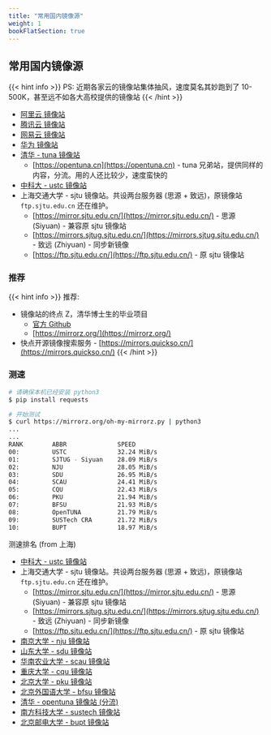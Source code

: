 ```yaml
---
title: "常用国内镜像源"
weight: 1
bookFlatSection: true
---
```


## 常用国内镜像源

{{< hint info >}}
PS: 近期各家云的镜像站集体抽风，速度莫名其妙跑到了 10-500K，甚至远不如各大高校提供的镜像站
{{< /hint >}}

* [阿里云 镜像站](https://developer.aliyun.com/mirror/)
* [腾讯云 镜像站](https://mirrors.cloud.tencent.com/)
* [网易云 镜像站](https://mirrors.163.com/)
* [华为 镜像站](https://mirrors.huaweicloud.com/home)
* [清华 - tuna 镜像站](https://mirrors.tuna.tsinghua.edu.cn/)
    - [https://opentuna.cn](https://opentuna.cn) - tuna 兄弟站，提供同样的内容，分流。用的人还比较少，速度蛮快的
* [中科大 - ustc 镜像站](https://mirrors.ustc.edu.cn/)
* 上海交通大学 - sjtu 镜像站。共设两台服务器 (思源 + 致远)，原镜像站 `ftp.sjtu.edu.cn` 还在维护。
    - [https://mirror.sjtu.edu.cn/](https://mirror.sjtu.edu.cn/) - 思源 (Siyuan) - 兼容原 sjtu 镜像站
    - [https://mirrors.sjtug.sjtu.edu.cn/](https://mirrors.sjtug.sjtu.edu.cn/) - 致远 (Zhiyuan) - 同步新镜像
    - [https://ftp.sjtu.edu.cn/](https://ftp.sjtu.edu.cn/) - 原 sjtu 镜像站

### 推荐

{{< hint info >}}
推荐:
* 镜像站的终点 Z，清华博士生的毕业项目
  - [官方 Github](https://github.com/mirrorz-org)
  - [https://mirrorz.org/](https://mirrorz.org/)
* 快点开源镜像搜索服务 - [https://mirrors.quickso.cn/](https://mirrors.quickso.cn/)
{{< /hint >}}

### 测速

```bash
# 请确保本机已经安装 python3
$ pip install requests

# 开始测试
$ curl https://mirrorz.org/oh-my-mirrorz.py | python3
...
...
RANK        ABBR              SPEED
00:         USTC              32.24 MiB/s
01:         SJTUG - Siyuan    28.09 MiB/s
02:         NJU               28.05 MiB/s
03:         SDU               26.95 MiB/s
04:         SCAU              24.41 MiB/s
05:         CQU               22.43 MiB/s
06:         PKU               21.94 MiB/s
07:         BFSU              21.93 MiB/s
08:         OpenTUNA          21.79 MiB/s
09:         SUSTech CRA       21.72 MiB/s
10:         BUPT              18.97 MiB/s
```

测速排名 (from 上海)

* [中科大 - ustc 镜像站](https://mirrors.ustc.edu.cn/)
* 上海交通大学 - sjtu 镜像站。共设两台服务器 (思源 + 致远)，原镜像站 `ftp.sjtu.edu.cn` 还在维护。
    - [https://mirror.sjtu.edu.cn/](https://mirror.sjtu.edu.cn/) - 思源 (Siyuan) - 兼容原 sjtu 镜像站
    - [https://mirrors.sjtug.sjtu.edu.cn/](https://mirrors.sjtug.sjtu.edu.cn/) - 致远 (Zhiyuan) - 同步新镜像
    - [https://ftp.sjtu.edu.cn/](https://ftp.sjtu.edu.cn/) - 原 sjtu 镜像站
* [南京大学 - nju 镜像站](https://mirrors.nju.edu.cn/)
* [山东大学 - sdu 镜像站](https://mirrors.sdu.edu.cn/#/mirror)
* [华南农业大学 - scau 镜像站](https://mirrors.scau.edu.cn/)
* [重庆大学 - cqu 镜像站](https://mirrors.cqu.edu.cn/)
* [北京大学 - pku 镜像站](https://mirrors.pku.edu.cn/Mirrors)
* [北京外国语大学 - bfsu 镜像站](https://mirrors.bfsu.edu.cn/)
* [清华 - opentuna 镜像站 (分流)](https://opentuna.cn)
* [南方科技大学 - sustech 镜像站](https://mirrors.sustech.edu.cn/)
* [北京邮电大学 - bupt 镜像站](https://mirrors.bupt.edu.cn/)